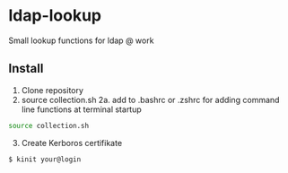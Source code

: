 # ldap-lookup
Small lookup functions for ldap @ work

## Install

1. Clone repository
2. source collection.sh
2a. add to .bashrc or .zshrc for adding command line functions at terminal startup
```bash
source collection.sh
```
3. Create Kerboros certifikate
```bash
$ kinit your@login
```

